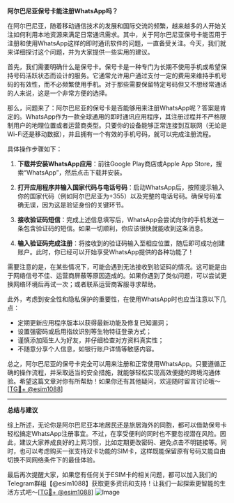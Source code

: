 **阿尔巴尼亚保号卡能注册WhatsApp吗？**

在阿尔巴尼亚，随着移动通信技术的发展和国际交流的频繁，越来越多的人开始关注如何利用本地资源来满足日常通讯需求。其中，关于阿尔巴尼亚保号卡能否用于注册和使用WhatsApp这样的即时通讯软件的问题，一直备受关注。今天，我们就来详细探讨这个问题，并为大家提供一些实用的建议。

首先，我们需要明确什么是保号卡。保号卡是一种专门为长期不使用手机或希望保持号码活跃状态而设计的服务。它通常允许用户通过支付一定的费用来维持手机号码的有效性，而不必频繁使用手机。对于那些需要保留特定号码但又不想经常通话的人来说，这是一个非常方便的选择。

那么，问题来了：阿尔巴尼亚的保号卡是否能够用来注册WhatsApp呢？答案是肯定的。WhatsApp作为一款全球通用的即时通讯应用程序，其注册过程并不严格限制用户的地理位置或者运营商类型。只要你的设备能够正常连接到互联网（无论是Wi-Fi还是移动数据），并且拥有一个有效的手机号码，就可以完成注册流程。

具体操作步骤如下：

1. **下载并安装WhatsApp应用**：前往Google Play商店或Apple App Store，搜索“WhatsApp”，然后点击下载并安装。
   
2. **打开应用程序并输入国家代码与电话号码**：启动WhatsApp后，按照提示输入你的国家代码（例如阿尔巴尼亚为+355）以及完整的电话号码。确保号码准确无误，因为这是验证身份的关键环节。

3. **接收验证码短信**：完成上述信息填写后，WhatsApp会尝试向你的手机发送一条包含验证码的短信。如果一切顺利，你应该很快就能收到这条消息。

4. **输入验证码完成注册**：将接收到的验证码输入至相应位置，随后即可成功创建账户。此时，你已经可以开始享受WhatsApp提供的各种功能了！

需要注意的是，在某些情况下，可能会遇到无法接收到验证码的情况。这可能是由于网络信号不佳、运营商屏蔽等原因造成的。如果你遇到了类似问题，可以尝试更换网络环境后再试一次；或者联系运营商客服寻求帮助。

此外，考虑到安全性和隐私保护的重要性，在使用WhatsApp时也应当注意以下几点：
- 定期更新应用程序版本以获得最新功能及修复已知漏洞；
- 设置强密码或启用指纹识别等生物特征登录方式；
- 谨慎添加陌生人为好友，并仔细检查对方资料真实性；
- 不随意分享个人信息，如银行账户详情等敏感内容。

总之，阿尔巴尼亚的保号卡完全可以用来注册和正常使用WhatsApp。只要遵循正确的操作流程，并采取适当的安全措施，就能够轻松实现高效便捷的跨境沟通体验。希望这篇文章对你有所帮助！如果你还有其他疑问，欢迎随时留言讨论哦～[[TG💪+ @esim1088](https://t.me/s/esim1088)]

---

**总结与建议**

综上所述，无论你是阿尔巴尼亚本地居民还是旅居海外的同胞，都可以借助保号卡轻松搞定WhatsApp注册事宜。不过，在享受便利的同时也不要忽视潜在风险。因此，建议大家养成良好的上网习惯，比如定期更改密码、避免点击不明链接等。同时，也可以考虑购买一张支持双卡功能的SIM卡，这样既能保留原有号码又能自由切换不同网络条件下的最佳体验。

最后再次提醒大家，如果您有任何关于ESIM卡的相关问题，都可以加入我们的Telegram群组【@esim1088】获取更多资讯和支持！让我们一起探索更智能的生活方式吧～[[TG💪+ @esim1088](https://t.me/s/esim1088)] ![Image](https://i.postimg.cc/4NQfJmqS/Snipaste-2025-05-13-00-14-12.png)